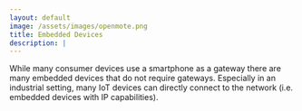 ```yaml
---
layout: default
image: /assets/images/openmote.png
title: Embedded Devices
description: |
---
```


While many consumer devices use a smartphone as a gateway there are many embedded devices that do not require gateways.
Especially in an industrial setting, many IoT devices can directly connect to the network (i.e. embedded devices with IP capabilities).

